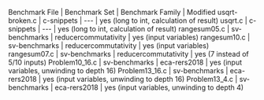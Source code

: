 Benchmark File		| Benchmark Set			| Benchmark Family			| Modified
usqrt-broken.c		| c-snippets			| ---						| yes (long to int, calculation of result)
usqrt.c				| c-snippets			| ---						| yes (long to int, calculation of result)
rangesum05.c		| sv-benchmarks			| reducercommutativity		| yes (input variables)
rangesum10.c		| sv-benchmarks			| reducercommutativity		| yes (input variables)
rangesum07.c		| sv-benchmarks			| reducercommutativity		| yes (7 instead of 5/10 inputs)
Problem10_16.c		| sv-benchmarks			| eca-rers2018				| yes (input variables, unwinding to depth 16)
Problem13_16.c		| sv-benchmarks			| eca-rers2018				| yes (input variables, unwinding to depth 16)
Problem13_4.c		| sv-benchmarks			| eca-rers2018				| yes (input variables, unwinding to depth 4)